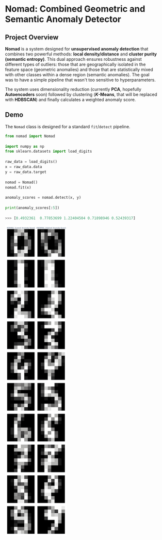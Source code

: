 # Nomad: Combined Geometric and Semantic Anomaly Detector

## Project Overview

**Nomad** is a system designed for **unsupervised anomaly detection** that combines two powerful methods: **local density/distance** and **cluster purity (semantic entropy)**. This dual approach ensures robustness against different types of outliers: those that are geographically isolated in the feature space (geometric anomalies) and those that are statistically mixed with other classes within a dense region (semantic anomalies). The goal was to have a simple pipeline that wasn't too sensitive to hyperparameters.

The system uses dimensionality reduction (currently **PCA**, hopefully **Autoencoders** soon) followed by clustering (**$K$-Means**, that will be replaced with **HDBSCAN**) and finally calculates a weighted anomaly score.

## Demo

The `Nomad` class is designed for a standard `fit`/`detect` pipeline.

```python
from nomad import Nomad

import numpy as np
from sklearn.datasets import load_digits

raw_data = load_digits()
x = raw_data.data
y = raw_data.target

nomad = Nomad()
nomad.fit(x)

anomaly_scores = nomad.detect(x, y)

print(anomaly_scores[:5])

>>> [0.4932361  0.77853699 1.22404504 0.71898946 0.52439317]
```

![Demo images](https://github.com/TQCB/nomad/blob/main/assets/demo_image.png)